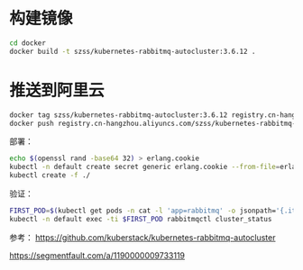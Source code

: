 # 构建镜像
```bash
cd docker
docker build -t szss/kubernetes-rabbitmq-autocluster:3.6.12 .
```
# 推送到阿里云
```bash
docker tag szss/kubernetes-rabbitmq-autocluster:3.6.12 registry.cn-hangzhou.aliyuncs.com/szss/kubernetes-rabbitmq-autocluster:3.6.12
docker push registry.cn-hangzhou.aliyuncs.com/szss/kubernetes-rabbitmq-autocluster:3.6.12
```

部署：
```bash
echo $(openssl rand -base64 32) > erlang.cookie
kubectl -n default create secret generic erlang.cookie --from-file=erlang.cookie
kubectl create -f ./
```
验证：

```bash
FIRST_POD=$(kubectl get pods -n cat -l 'app=rabbitmq' -o jsonpath='{.items[0].metadata.name }')
kubectl -n default exec -ti $FIRST_POD rabbitmqctl cluster_status
```

参考：
https://github.com/kuberstack/kubernetes-rabbitmq-autocluster

https://segmentfault.com/a/1190000009733119
